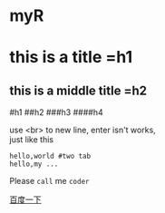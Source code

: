 # myR

this is a title =h1
===
this is a middle title =h2
---


#h1
##h2
###h3
####h4

use \<br> to new line,
enter isn't works,<br>
just like this

    hello,world #two tab
    hello,my ...

Please `call` me `coder`

[百度一下](http://www.baidu.com/,"显示")
